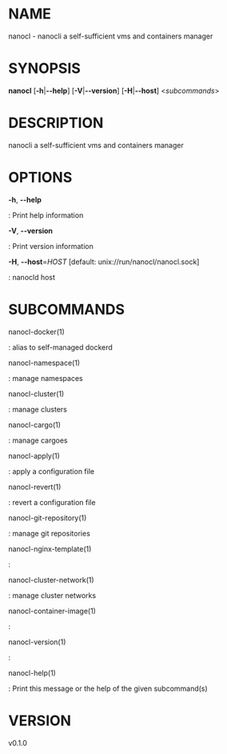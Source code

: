 NAME
====

nanocl - nanocli a self-sufficient vms and containers manager

SYNOPSIS
========

**nanocl** \[**-h**\|**\--help**\] \[**-V**\|**\--version**\]
\[**-H**\|**\--host**\] \<*subcommands*\>

DESCRIPTION
===========

nanocli a self-sufficient vms and containers manager

OPTIONS
=======

**-h**, **\--help**

:   Print help information

**-V**, **\--version**

:   Print version information

**-H**, **\--host**=*HOST* \[default: unix://run/nanocl/nanocl.sock\]

:   nanocld host

SUBCOMMANDS
===========

nanocl-docker(1)

:   alias to self-managed dockerd

nanocl-namespace(1)

:   manage namespaces

nanocl-cluster(1)

:   manage clusters

nanocl-cargo(1)

:   manage cargoes

nanocl-apply(1)

:   apply a configuration file

nanocl-revert(1)

:   revert a configuration file

nanocl-git-repository(1)

:   manage git repositories

nanocl-nginx-template(1)

:   

nanocl-cluster-network(1)

:   manage cluster networks

nanocl-container-image(1)

:   

nanocl-version(1)

:   

nanocl-help(1)

:   Print this message or the help of the given subcommand(s)

VERSION
=======

v0.1.0
